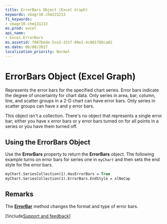 ```yaml
---
title: ErrorBars Object (Excel Graph)
keywords: vbagr10.chm131213
f1_keywords:
- vbagr10.chm131213
ms.prod: excel
api_name:
- Excel.ErrorBars
ms.assetid: f087bede-5ce2-331f-09e1-4c801f8bca82
ms.date: 06/08/2017
localization_priority: Normal
---
```



# ErrorBars Object (Excel Graph)

Represents the error bars for the specified chart series. Error bars indicate the degree of uncertainty for chart data. Only series in area, bar, column, line, and scatter groups in a 2-D chart can have error bars. Only series in scatter groups can have x and y error bars.

This object isn't a collection. There's no object that represents a single error bar; either you have x error bars or y error bars turned on for all points in a series or you have them turned off.

## Using the ErrorBars Object

Use the  **ErrorBars** property to return the **ErrorBars** object. The following example turns on error bars for series one in `myChart` and then sets the end style for the error bars.


```vb
myChart.SeriesCollection(1).HasErrorBars = True 
myChart.SeriesCollection(1).ErrorBars.EndStyle = xlNoCap
```


## Remarks

The  **[ErrorBar](Excel.ErrorBar.md)** method changes the format and type of error bars.

[!include[Support and feedback](~/includes/feedback-boilerplate.md)]